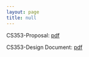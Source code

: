 ```yaml
---
layout: page
title: null
---
```


<!--
<p class="message">
  Hey there! This page is included as an example. Feel free to customize it for your own use upon downloading. Carry on!
</p>
-->

CS353-Proposal: [pdf](CS353_Sec1_Group1_Proposal.pdf)

CS353-Design Document: [pdf](CS353_Sec1_Group1_Design.pdf)

